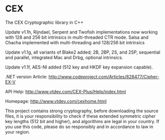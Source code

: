 # CEX
The CEX Cryptographic library in C++

Update v1.1h, Rijndael, Serpent and Twofish implementations now working with 128 and 256 bit intrinsics in multi-threaded CTR mode.
Salsa and Chacha implemented with multi-threading and 128/256 bit intrinsics

Update v1.1g, all variants of Blake2 added; 2B, 2BP, 2S, and 2SP, sequential and parallel, integrated Mac and Drbg, optional intrinsics.

Update v1.1f, AES-NI added (512 key and HKDF key expansion capable).

.NET version Article: http://www.codeproject.com/Articles/828477/Cipher-EX-V

API Help: http://www.vtdev.com/CEX-Plus/Help/index.html

Homepage: http://www.vtdev.com/cexhome.html

This project contains strong cryptography, before downloading the source files, 
it is your responsibility to check if these extended symmetric cipher key lengths (512 bit and higher), and algorithms are legal in your country. 
If you use this code, please do so responsibly and in accordance to law in your region.

